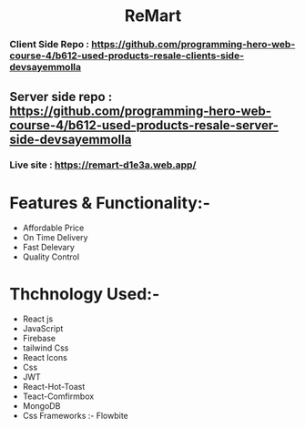 # <div align= "center">ReMart</div>

### Client Side Repo : https://github.com/programming-hero-web-course-4/b612-used-products-resale-clients-side-devsayemmolla

## Server side repo : https://github.com/programming-hero-web-course-4/b612-used-products-resale-server-side-devsayemmolla

### Live site : https://remart-d1e3a.web.app/

# Features & Functionality:-

- Affordable Price
- On Time Delivery
- Fast Delevary
- Quality Control

# Thchnology Used:-

- React js
- JavaScript
- Firebase
- tailwind Css
- React Icons
- Css
- JWT
- React-Hot-Toast
- Teact-Comfirmbox
- MongoDB
- Css Frameworks :- Flowbite
